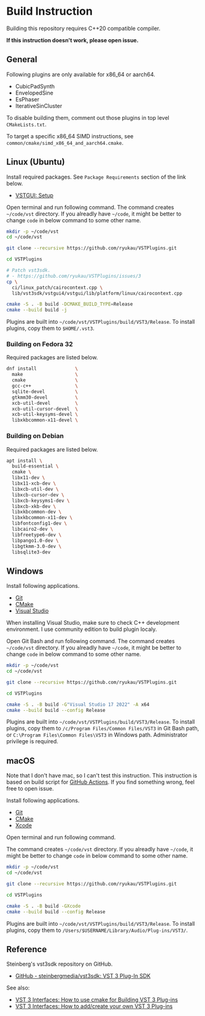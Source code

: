 # Build Instruction
Building this repository requires C++20 compatible compiler.

**If this instruction doesn't work, please open issue.**

## General
Following plugins are only available for x86_64 or aarch64.

- CubicPadSynth
- EnvelopedSine
- EsPhaser
- IterativeSinCluster

To disable building them, comment out those plugins in top level `CMakeLists.txt`.

To target a specific x86_64 SIMD instructions, see `common/cmake/simd_x86_64_and_aarch64.cmake`.

## Linux (Ubuntu)
Install required packages. See `Package Requirements` section of the link below.

- [VSTGUI: Setup](https://steinbergmedia.github.io/vst3_doc/vstgui/html/page_setup.html)

Open terminal and run following command. The command creates `~/code/vst` directory. If you alreadly have `~/code`, it might be better to change `code` in below command to some other name.

```bash
mkdir -p ~/code/vst
cd ~/code/vst

git clone --recursive https://github.com/ryukau/VSTPlugins.git

cd VSTPlugins

# Patch vst3sdk.
# - https://github.com/ryukau/VSTPlugins/issues/3
cp \
  ci/linux_patch/cairocontext.cpp \
  lib/vst3sdk/vstgui4/vstgui/lib/platform/linux/cairocontext.cpp

cmake -S . -B build -DCMAKE_BUILD_TYPE=Release
cmake --build build -j
```

Plugins are built into `~/code/vst/VSTPlugins/build/VST3/Release`. To install plugins, copy them to `$HOME/.vst3`.

### Building on Fedora 32
Required packages are listed below.

```bash
dnf install              \
  make                   \
  cmake                  \
  gcc-c++                \
  sqlite-devel           \
  gtkmm30-devel          \
  xcb-util-devel         \
  xcb-util-cursor-devel  \
  xcb-util-keysyms-devel \
  libxkbcommon-x11-devel \
```

### Building on Debian
Required packages are listed below.

```bash
apt install \
  build-essential \
  cmake \
  libx11-dev \
  libx11-xcb-dev \
  libxcb-util-dev \
  libxcb-cursor-dev \
  libxcb-keysyms1-dev \
  libxcb-xkb-dev \
  libxkbcommon-dev \
  libxkbcommon-x11-dev \
  libfontconfig1-dev \
  libcairo2-dev \
  libfreetype6-dev \
  libpango1.0-dev \
  libgtkmm-3.0-dev \
  libsqlite3-dev
```

## Windows
Install following applications.

- [Git](https://git-scm.com/)
- [CMake](https://cmake.org/)
- [Visual Studio](https://visualstudio.microsoft.com/)

When installing Visual Studio, make sure to check C++ development environment. I use community edition to build plugin localy.

Open Git Bash and run following command. The command creates `~/code/vst` directory. If you alreadly have `~/code`, it might be better to change `code` in below command to some other name.

```bash
mkdir -p ~/code/vst
cd ~/code/vst

git clone --recursive https://github.com/ryukau/VSTPlugins.git

cd VSTPlugins

cmake -S . -B build -G"Visual Studio 17 2022" -A x64
cmake --build build --config Release
```

Plugins are built into `~/code/vst/VSTPlugins/build/VST3/Release`. To install plugins, copy them to `/c/Program Files/Common Files/VST3` in Git Bash path, or `C:\Program Files\Common Files\VST3` in Windows path. Administrator privilege is required.

## macOS
Note that I don't have mac, so I can't test this instruction. This instruction is based on build script for [GitHub Actions](https://help.github.com/en/actions/automating-your-workflow-with-github-actions). If you find something wrong, feel free to open issue.

Install following applications.

- [Git](https://git-scm.com/)
- [CMake](https://cmake.org/)
- [Xcode](https://developer.apple.com/xcode/)

Open terminal and run following command.

The command creates `~/code/vst` directory. If you alreadly have `~/code`, it might be better to change `code` in below command to some other name.

```bash
mkdir -p ~/code/vst
cd ~/code/vst

git clone --recursive https://github.com/ryukau/VSTPlugins.git

cd VSTPlugins

cmake -S . -B build -GXcode
cmake --build build --config Release
```

Plugins are built into `~/code/vst/VSTPlugins/build/VST3/Release`. To install plugins, copy them to `/Users/$USERNAME/Library/Audio/Plug-ins/VST3/`.

## Reference
Steinberg's vst3sdk repository on GitHub.

- [GitHub - steinbergmedia/vst3sdk: VST 3 Plug-In SDK](https://github.com/steinbergmedia/vst3sdk)

See also:

- [VST 3 Interfaces: How to use cmake for Building VST 3 Plug-ins](https://steinbergmedia.github.io/vst3_doc/vstinterfaces/cmakeUse.html)
- [VST 3 Interfaces: How to add/create your own VST 3 Plug-ins](https://steinbergmedia.github.io/vst3_doc/vstinterfaces/addownplugs.html)
